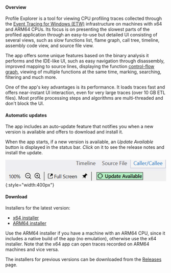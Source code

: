 #### Overview

Profile Explorer is a tool for viewing CPU profiling traces collected through the [Event Tracing for Windows (ETW)]((https://learn.microsoft.com/en-us/windows-hardware/drivers/devtest/event-tracing-for-windows--etw-)) infrastructure on machines with x64 and ARM64 CPUs. Its focus is on presenting the slowest parts of the profiled application through an easy-to-use but detailed UI consisting of several views, such as slow functions list, flame graph, call tree, timeline, assembly code view, and source file view.  

The app offers some unique features based on the binary analysis it performs and the IDE-like UI, such as easy navigation through disassembly, improved mapping to source lines, displaying the function [control-flow graph](https://en.wikipedia.org/wiki/Control-flow_graph), viewing of multiple functions at the same time, marking, searching, filtering and much more.  

One of the app's key advantages is its performance. It loads traces fast and offers near-instant UI interaction, even for very large traces (over 10 GB ETL files). Most profile processing steps and algorithms are multi-threaded and don't block the UI.

#### Automatic updates

The app includes an auto-update feature that notifies you when a new version is available and offers to download and install it.

When the app starts, if a new version is available, an *Update Available* button is displayed in the status bar. *Click* on it to see the release notes and install the update.

![](img/update-ckeck.png){:style="width:400px"}

#### Download

Installers for the latest version:  

- [x64 installer](https://github.com/microsoft/profile-explorer/releases/latest/download/profile_explorer_installer_x64.exe)  
- [ARM64 installer](https://github.com/microsoft/profile-explorer/releases/latest/download/profile_explorer_installer_arm64.exe)

Use the ARM64 installer if you have a machine with an ARM64 CPU, since it includes a native build of the app (no emulation), otherwise use the x64 installer. Note that the x64 app can open traces recorded on ARM64 machines and vice versa.  

The installers for previous versions can be downloaded from the [Releases](https://github.com/microsoft/profile-explorer/releases) page.  